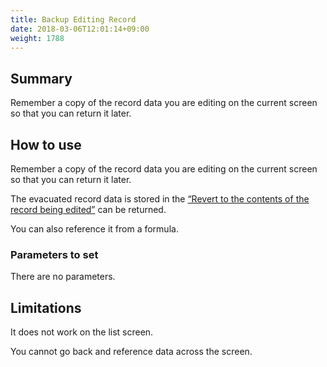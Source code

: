 ```yaml
---
title: Backup Editing Record
date: 2018-03-06T12:01:14+09:00
weight: 1788
---
```

## Summary

Remember a copy of the record data you are editing on the current screen so that you can return it later.

## How to use

Remember a copy of the record data you are editing on the current screen so that you can return it later.

The evacuated record data is stored in the [“Revert to the contents of the record being edited”](../restore_record/) can be returned.

You can also reference it from a formula.

### Parameters to set

There are no parameters.

## Limitations

It does not work on the list screen.

You cannot go back and reference data across the screen.
